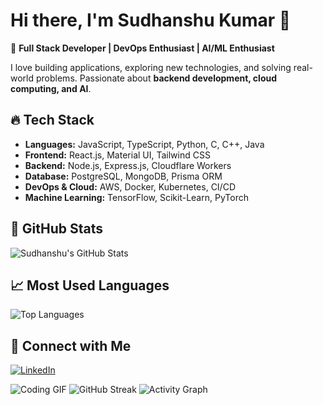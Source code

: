 # Hi there, I'm Sudhanshu Kumar 👋

🚀 **Full Stack Developer | DevOps Enthusiast | AI/ML Enthusiast**

I love building applications, exploring new technologies, and solving real-world problems. Passionate about **backend development, cloud computing, and AI**.

## 🔥 Tech Stack
- **Languages:** JavaScript, TypeScript, Python, C, C++, Java
- **Frontend:** React.js, Material UI, Tailwind CSS
- **Backend:** Node.js, Express.js, Cloudflare Workers
- **Database:** PostgreSQL, MongoDB, Prisma ORM
- **DevOps & Cloud:** AWS, Docker, Kubernetes, CI/CD
- **Machine Learning:** TensorFlow, Scikit-Learn, PyTorch

## 🌟 GitHub Stats
![Sudhanshu's GitHub Stats](https://github-readme-stats.vercel.app/api?username=sudhanshuk1404&show_icons=true&theme=radical)

## 📈 Most Used Languages
![Top Languages](https://github-readme-stats.vercel.app/api/top-langs/?username=sudhanshuk1404&layout=compact&theme=radical)

## 🤝 Connect with Me
[![LinkedIn](https://img.shields.io/badge/-LinkedIn-blue?style=flat&logo=linkedin)](https://www.linkedin.com/in/sudhanshus442/)


![Coding GIF](https://media.giphy.com/media/qgQUggAC3Pfv687qPC/giphy.gif)
![GitHub Streak](https://github-readme-streak-stats.herokuapp.com/?user=sudhanshuk1404&theme=dark)
![Activity Graph](https://github-readme-activity-graph.vercel.app/graph?username=sudhanshuk1404&theme=github)
